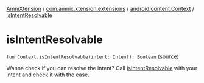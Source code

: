 [AmniXtension](../../index.md) / [com.amnix.xtension.extensions](../index.md) / [android.content.Context](index.md) / [isIntentResolvable](./is-intent-resolvable.md)

# isIntentResolvable

`fun Context.isIntentResolvable(intent: Intent): `[`Boolean`](https://kotlinlang.org/api/latest/jvm/stdlib/kotlin/-boolean/index.html) [(source)](https://github.com/AmniX/AmniXTension/tree/master/AmniXtension/src/main/java/com/amnix/xtension/extensions/ContextExtension.kt#L148)

Wanna check if you can resolve the intent? Call [isIntentResolvable](./is-intent-resolvable.md) with your intent and check it with the ease.

